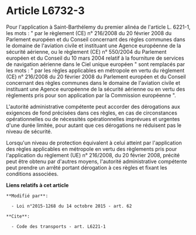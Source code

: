 # Article L6732-3

Pour l'application à Saint-Barthélemy du premier alinéa de l'article L. 6221-1, les mots : " par le règlement (CE) n°
216/2008 du 20 février 2008 du Parlement européen et du Conseil concernant des règles communes dans le domaine de l'aviation
civile et instituant une Agence européenne de la sécurité aérienne, ou le règlement (CE) n° 550/2004 du Parlement européen et
du Conseil du 10 mars 2004 relatif à la fourniture de services de navigation aérienne dans le Ciel unique européen " sont
remplacés par les mots : " par les règles applicables en métropole en vertu du règlement (CE) n° 216/2008 du 20 février 2008
du Parlement européen et du Conseil concernant des règles communes dans le domaine de l'aviation civile et instituant une
Agence européenne de la sécurité aérienne ou en vertu des règlements pris pour son application par la Commission européenne
". 

L'autorité administrative compétente peut accorder des dérogations aux exigences de fond précisées dans ces règles, en cas de
circonstances opérationnelles ou de nécessités opérationnelles imprévues et urgentes d'une durée limitée, pour autant que ces
dérogations ne réduisent pas le niveau de sécurité.

Lorsqu'un niveau de protection équivalent à celui atteint par l'application des règles applicables en métropole en vertu des
règlements pris pour l'application du règlement (UE) n° 216/2008, du 20 février 2008, précité peut être obtenu par d'autres
moyens, l'autorité administrative compétente peut prendre un arrêté portant dérogation à ces règles et fixant les conditions
associées.

**Liens relatifs à cet article**

	**Modifié par**:

	  - Loi n°2015-1268 du 14 octobre 2015 - art. 62

	**Cite**:

	  - Code des transports - art. L6221-1
